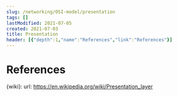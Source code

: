 ```yaml
---
slug: /networking/OSI-model/presentation
tags: []
lastModified: 2021-07-05
created: 2021-07-03
title: Presentation
header: [{"depth":1,"name":"References","link":"References"}]
---
```


# References

{wiki}:
    url: https://en.wikipedia.org/wiki/Presentation_layer